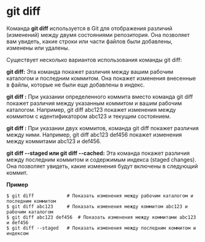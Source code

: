 # git diff

Команда **git diff** используется в Git для отображения различий (изменений) между двумя состояниями репозитория. Она позволяет вам увидеть, какие строки или части файлов были добавлены, изменены или удалены.

Существует несколько вариантов использования команды git diff:

**git diff:** Эта команда покажет различия между вашим рабочим каталогом и последним коммитом. Она покажет изменения внесенные в файлы, которые не были еще добавлены в индекс.

**git diff <commit>:** При указании определенного коммита вместо <commit> команда git diff покажет различия между указанным коммитом и вашим рабочим каталогом. Например, git diff abc123 покажет изменения между коммитом с идентификатором abc123 и текущим состоянием.

**git diff <commit1> <commit2>:** При указании двух коммитов, команда git diff покажет различия между ними. Например, git diff abc123 def456 покажет изменения между коммитами abc123 и def456.

**git diff --staged или git diff --cached:** Эта команда покажет различия между последним коммитом и содержимым индекса (staged changes). Она позволяет увидеть, какие изменения будут включены в следующий коммит.

**Пример**

```bash=
$ git diff            # Показать изменения между рабочим каталогом и последним коммитом
$ git diff abc123     # Показать изменения между коммитом abc123 и рабочим каталогом
$ git diff abc123 def456  # Показать изменения между коммитами abc123 и def456
$ git diff --staged   # Показать изменения между последним коммитом и индексом
```